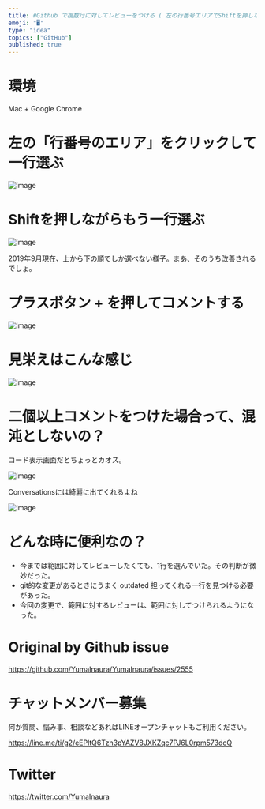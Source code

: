 ```yaml
---
title: #Github で複数行に対してレビューをつける ( 左の行番号エリアでShiftを押しながら二行分を範囲選択してプラスボタンを押す  )
emoji: "🖥"
type: "idea"
topics: ["GitHub"]
published: true
---
```


# 環境

Mac + Google Chrome

# 左の「行番号のエリア」をクリックして一行選ぶ

![image](https://user-images.githubusercontent.com/13635059/66245763-d5148a00-e74a-11e9-9f6e-87eb489b2469.png)

# Shiftを押しながらもう一行選ぶ

![image](https://user-images.githubusercontent.com/13635059/66245766-d5ad2080-e74a-11e9-9e5d-1389136bc8b9.png)

2019年9月現在、上から下の順でしか選べない様子。まあ、そのうち改善されるでしょ。

# プラスボタン + を押してコメントする

![image](https://user-images.githubusercontent.com/13635059/66245768-d6de4d80-e74a-11e9-9da2-715081de3f79.png)

# 見栄えはこんな感じ

![image](https://user-images.githubusercontent.com/13635059/66245769-d776e400-e74a-11e9-9b0a-c55cb6fdbbdc.png)

# 二個以上コメントをつけた場合って、混沌としないの？

コード表示画面だとちょっとカオス。

![image](https://user-images.githubusercontent.com/13635059/66245843-38062100-e74b-11e9-9ee2-d8d14c01d2af.png)

Conversationsには綺麗に出てくれるよね

![image](https://user-images.githubusercontent.com/13635059/66245988-3ab54600-e74c-11e9-9a78-34881f080fe1.png)

# どんな時に便利なの？

- 今までは範囲に対してレビューしたくても、1行を選んでいた。その判断が微妙だった。
- git的な変更があるときにうまく outdated 担ってくれる一行を見つける必要があった。
- 今回の変更で、範囲に対するレビューは、範囲に対してつけられるようになった。


# Original by Github issue

https://github.com/YumaInaura/YumaInaura/issues/2555








<!-- Update From Qiita API -->

# チャットメンバー募集


何か質問、悩み事、相談などあればLINEオープンチャットもご利用ください。

https://line.me/ti/g2/eEPltQ6Tzh3pYAZV8JXKZqc7PJ6L0rpm573dcQ





# Twitter


https://twitter.com/YumaInaura


<!-- Update From Qiita API -->


